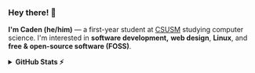 ### Hey there! 👋

**I'm Caden (he/him)** — a first-year student at [CSUSM](https://www.csusm.edu) studying computer science. I'm interested in **software development,** **web design**, **Linux**, and **free & open-source software (FOSS)**. 

<details>
    <summary><b>GitHub Stats ⚡</b></summary>
    <br>
    <a href="https://github.com/anuraghazra/github-readme-stats">
        <img src="https://github-readme-stats.vercel.app/api?username=lutrine&title_color=539bf5&bg_color=22272e&text_color=cdd9e5&icon_color=539bf5&border_color=444c56&count_private=true" />
    </a>
    <a href="https://github.com/anuraghazra/github-readme-stats">
        <img src="https://github-readme-stats.vercel.app/api/top-langs/?username=lutrine&title_color=539bf5&bg_color=22272e&text_color=cdd9e5&icon_color=539bf5&border_color=444c56&count_private=true&layout=compact" />
    </a>
</details>
